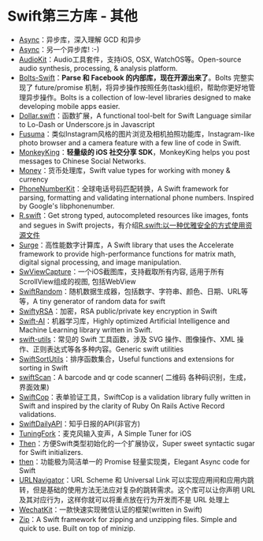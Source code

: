 # Swift第三方库 - 其他
- [Async][1]：异步库，深入理解 GCD 和异步
- [Async][2]：另一个异步库! :-)
- [AudioKit][3]：Audio工具套件，支持iOS, OSX, WatchOS等。Open-source audio synthesis, processing, & analysis platform.
- [Bolts-Swift][4]：**Parse 和 Facebook 的内部库，现在开源出来了**。Bolts 完整实现了 future/promise 机制，将异步操作按照任务(task)组织，帮助你更好地管理异步操作。Bolts is a collection of low-level libraries designed to make developing mobile apps easier.
- [Dollar.swift][5]：函数扩展，A functional tool-belt for Swift Language similar to Lo-Dash or Underscore.js in Javascript
- [Fusuma][6]：类似Instagram风格的图片浏览及相机拍照功能库，Instagram-like photo browser and a camera feature with a few line of code in Swift.
- [MonkeyKing][7]：**轻量级的 iOS 社交分享 SDK**，MonkeyKing helps you post messages to Chinese Social Networks.
- [Money][8]：货币处理库，Swift value types for working with money & currency
- [PhoneNumberKit][9]：全球电话号码匹配转换，A Swift framework for parsing, formatting and validating international phone numbers. Inspired by Google's libphonenumber.
- [R.swift][10]：Get strong typed, autocompleted resources like images, fonts and segues in Swift projects，有介绍[R.swift:以一种优雅安全的方式使用资源文件][11]
- [Surge][12]：高性能数字计算库，A Swift library that uses the Accelerate framework to provide high-performance functions for matrix math, digital signal processing, and image manipulation.
- [SwViewCapture][13]：一个iOS截图库，支持截取所有内容, 适用于所有ScrollView组成的视图, 包括WebView
- [SwiftRandom][14]：随机数据生成器，包括数字、字符串、颜色、日期、URL等等，A tiny generator of random data for swift
- [SwiftyRSA][15]：加密，RSA public/private key encryption in Swift
- [Swift-AI][16]：机器学习库，Highly optimized Artificial Intelligence and Machine Learning library written in Swift.
- [swift-utils][17]：常见的 Swift 工具函数，涉及 SVG 操作、图像操作、XML 操作、正则表达式等各多种内容。Generic swift utilities
- [SwiftSortUtils][18]：排序函数集合，Useful functions and extensions for sorting in Swift
- [swiftScan][19]：A barcode and qr code scanner( 二维码 各种码识别，生成，界面效果)
- [SwiftCop][20]：表单验证工具，SwiftCop is a validation library fully written in Swift and inspired by the clarity of Ruby On Rails Active Record validations.
- [SwiftDailyAPI][21]：知乎日报的API(非官方)
- [TuningFork][22]：麦克风输入变声，A Simple Tuner for iOS
- [Then][23]：方便Swift类型初始化的一个扩展协议，Super sweet syntactic sugar for Swift initializers.
- [then][24]：功能极为简洁单一的 Promise 轻量实现类，Elegant Async code for Swift
- [URLNavigator][25]：URL Scheme 和 Universal Link 可以实现应用间和应用内跳转，但是基础的使用方法无法应对复杂的跳转需求。这个库可以让你声明 URL 及其对应行为，这样你就可以将重点放在行为开发而不是 URL 处理上
- [WechatKit][26]：一款快速实现微信认证的框架(written in Swift)
- [Zip][27]：A Swift framework for zipping and unzipping files. Simple and quick to use. Built on top of minizip.

[1]:	https://github.com/duemunk/Async
[2]:	https://github.com/zhxnlai/Async "Async"
[3]:	https://github.com/audiokit/AudioKit "AudioKit"
[4]:	https://github.com/BoltsFramework/Bolts-Swift "Bolts-Swift"
[5]:	https://github.com/ankurp/Dollar.swift "Dollar.swift"
[6]:	https://github.com/ytakzk/Fusuma "Fusuma"
[7]:	https://github.com/nixzhu/MonkeyKing "MonkeyKing"
[8]:	https://github.com/danthorpe/Money "Money"
[9]:	https://github.com/marmelroy/PhoneNumberKit "PhoneNumberKit"
[10]:	https://github.com/mac-cain13/R.swift "R.swift"
[11]:	http://www.jianshu.com/p/b453b78c7126
[12]:	https://github.com/mattt/Surge "Surge"
[13]:	https://github.com/startry/SwViewCapture "SwViewCapture"
[14]:	https://github.com/thellimist/SwiftRandom "SwiftRandom"
[15]:	https://github.com/TakeScoop/SwiftyRSA "SwiftyRSA"
[16]:	https://github.com/collinhundley/Swift-AI "Swift-AI"
[17]:	https://github.com/eonist/swift-utils "swift-utils"
[18]:	https://github.com/dsmatter/SwiftSortUtils "SwiftSortUtils"
[19]:	https://github.com/MxABC/swiftScan "swiftScan"
[20]:	https://github.com/andresinaka/SwiftCop "SwiftCop"
[21]:	https://github.com/NicholasTD07/SwiftDailyAPI "SwiftDailyAPI"
[22]:	https://github.com/comyarzaheri/TuningFork "TuningFork"
[23]:	https://github.com/devxoul/Then "Then"
[24]:	https://github.com/s4cha/then "then"
[25]:	https://github.com/devxoul/URLNavigator "URLNavigator"
[26]:	https://github.com/starboychina/WechatKit "WechatKit"
[27]:	https://github.com/marmelroy/Zip "Zip"